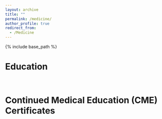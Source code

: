 ```yaml
---
layout: archive
title: ""
permalink: /medicine/
author_profile: true
redirect_from:
  - /Medicine
---
```


{% include base_path %}

Education
======

<br> 

Continued Medical Education (CME) Certificates
======

